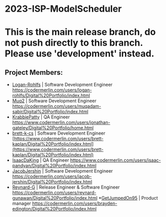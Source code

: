 # 2023-ISP-ModelScheduler
# This is the main release branch, do not push directly to this branch. Please use 'development' instead.

## Project Members:
* [Logan-Rohlfs](https://github.com/Logan-Rohlfs) | Software Development Engineer
https://codermerlin.com/users/logan-rohlfs/Digital%20Portfolio/index.html
* [Muq2](https://github.com/Muq2) | Software Development Engineer https://codermerlin.com/users/muqadam-sabir/Digital%20Portfolio/index.html
* [KrabbiePatty](https://github.com/KrabbiePatty) | QA Engineer
https://www.codermerlin.com/users/jonathan-gateley/Digital%20Portfolio/home.html
* [brett-k-cs](https://github.com/brett-k-cs) | Software Development Engineer
[https://www.codermerlin.com/users/brett-kaplan/Digital%20Portfolio/index.html](https://www.codermerlin.com/users/brett-kaplan/Digital%20Portfolio/index.html)
* [IsaacDaKing](https://github.com/IsaacDaKing) | QA Engineer
https://www.codermerlin.com/users/isaac-pandyan/Digital%20Portfolio/index.html
* [JacobJershin](https://github.com/JacobJershin) | Software Development Engineer https://codermerlin.com/users/jacob-jershin/Digital%20Portfolio/index.html
* [Reynard-G](https://github.com/Reynard-G) | Release Engineer & Software Engineer https://codermerlin.com/users/reynard-gunawan/Digital%20Portfolio/index.html
*[GetJumpedOn95](https://github.com/GetJumpedOn95) | Product manager https://codermerlin.com/users/brayden-edington/Digital%20Portfolio/index.html
